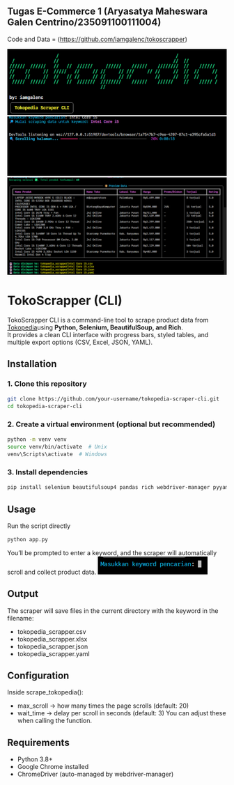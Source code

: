 ## Tugas E-Commerce 1 (Aryasatya Maheswara Galen Centrino/235091100111004)
Code and Data = (https://github.com/iamgalenc/tokoscrapper)

![CLI Banner](banner.png)
![Scraping Progress](progress.png)
![Preview Data](preview.png)

# TokoScrapper (CLI)
TokoScrapper CLI is a command-line tool to scrape product data from [Tokopedia](https://www.tokopedia.com)using 
**Python, Selenium, BeautifulSoup, and Rich**.  
It provides a clean CLI interface with progress bars, styled tables, and multiple export options (CSV, Excel, JSON, YAML).

## Installation

### 1. Clone this repository
```bash
git clone https://github.com/your-username/tokopedia-scraper-cli.git
cd tokopedia-scraper-cli
```

### 2. Create a virtual environment (optional but recommended)
```bash
python -m venv venv
source venv/bin/activate  # Unix
venv\Scripts\activate  # Windows
```

### 3. Install dependencies
```bash
pip install selenium beautifulsoup4 pandas rich webdriver-manager pyyaml openpyxl
```

## Usage
Run the script directly
```bash
python app.py
```
You’ll be prompted to enter a keyword, and the scraper will automatically scroll and collect product data.
![Keyword Prompt](keyword.png)

## Output
The scraper will save files in the current directory with the keyword in the filename:
- tokopedia_scrapper<keyword>.csv
- tokopedia_scrapper<keyword>.xlsx
- tokopedia_scrapper<keyword>.json
- tokopedia_scrapper<keyword>.yaml

## Configuration
Inside scrape_tokopedia():
- max_scroll → how many times the page scrolls (default: 20)
- wait_time → delay per scroll in seconds (default: 3)
You can adjust these when calling the function.

## Requirements
- Python 3.8+
- Google Chrome installed
- ChromeDriver (auto-managed by webdriver-manager)